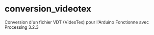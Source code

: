 # conversion_videotex
Conversion d'un fichier VDT (VideoTex) pour l'Arduino
Fonctionne avec Processing 3.2.3
